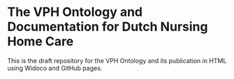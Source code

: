 # The VPH Ontology and Documentation for Dutch Nursing Home Care

This is the draft repository for the VPH Ontology and its publication in HTML using Widoco and GitHub pages.
